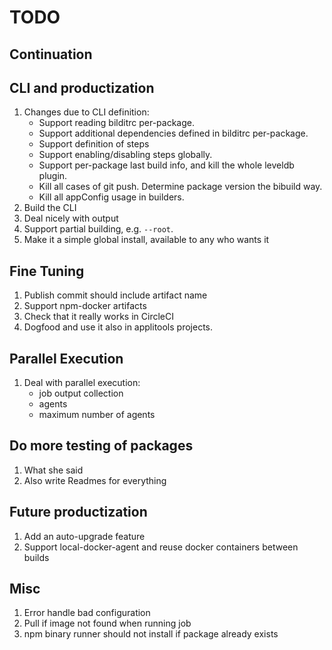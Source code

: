 # TODO

## Continuation

## CLI and productization

1. Changes due to CLI definition:
   * Support reading bilditrc per-package.
   * Support additional dependencies defined in bilditrc per-package.
   * Support definition of steps
   * Support enabling/disabling steps globally.
   * Support per-package last build info, and kill the whole leveldb plugin.
   * Kill all cases of git push. Determine package version the bibuild way.
   * Kill all appConfig usage in builders.
1. Build the CLI
1. Deal nicely with output
1. Support partial building, e.g. `--root`.
1. Make it a simple global install, available to any who wants it

## Fine Tuning

1. Publish commit should include artifact name
1. Support npm-docker artifacts
1. Check that it really works in CircleCI
1. Dogfood and use it also in applitools projects.

## Parallel Execution

1. Deal with parallel execution:
   * job output collection
   * agents
   * maximum number of agents

## Do more testing of packages

1. What she said
1. Also write Readmes for everything

## Future productization

1. Add an auto-upgrade feature
1. Support local-docker-agent and reuse docker containers between builds

## Misc

1. Error handle bad configuration
1. Pull if image not found when running job
1. npm binary runner should not install if package already exists

